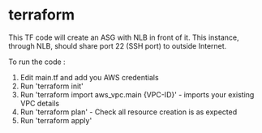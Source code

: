 # terraform

This TF code will create an ASG with NLB in front of it. This instance, through NLB, should share port 22 (SSH port) to outside Internet.

To run the code :

1) Edit main.tf and add you AWS credentials
2) Run 'terraform init'
3) Run 'terraform import aws_vpc.main {VPC-ID}' - imports your existing VPC details
4) Run 'terraform plan' - Check all resource creation is as expected
5) Run 'terraform apply'
